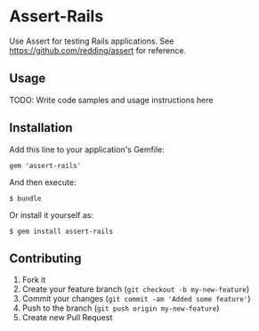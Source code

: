 # Assert-Rails

Use Assert for testing Rails applications.  See https://github.com/redding/assert for reference.

## Usage

TODO: Write code samples and usage instructions here

## Installation

Add this line to your application's Gemfile:

    gem 'assert-rails'

And then execute:

    $ bundle

Or install it yourself as:

    $ gem install assert-rails

## Contributing

1. Fork it
2. Create your feature branch (`git checkout -b my-new-feature`)
3. Commit your changes (`git commit -am 'Added some feature'`)
4. Push to the branch (`git push origin my-new-feature`)
5. Create new Pull Request
